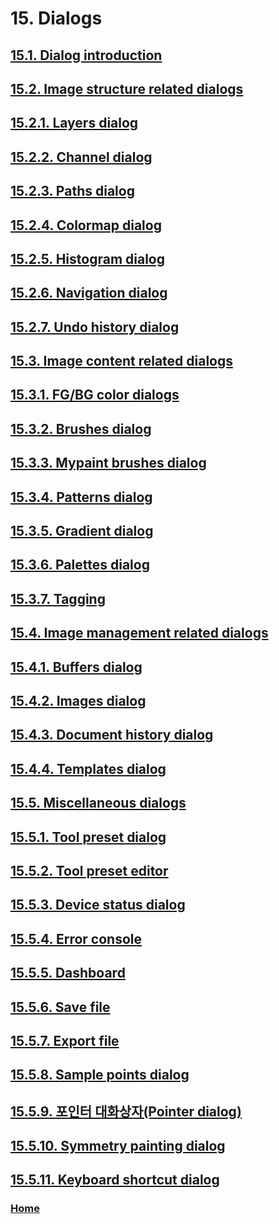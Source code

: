 # 15. Dialogs

## [15.1. Dialog introduction](./15-01-dialog-introduction.md)
## [15.2. Image structure related dialogs](./15-02-00-image-structure-related-dialogs.md)
## [15.2.1. Layers dialog](./15-02-01-layers-dialog.md)
## [15.2.2. Channel dialog](./15-02-02-channel-dialog.md)
## [15.2.3. Paths dialog](./15-02-03-paths-dialog.md)
## [15.2.4. Colormap dialog](./15-02-04-colormap-dialog.md)
## [15.2.5. Histogram dialog](./15-02-05-histogram-dialog.md)
## [15.2.6. Navigation dialog](./15-02-06-navigation-dialog.md)
## [15.2.7. Undo history dialog](./15-02-07-undo-history-dialog.md)
## [15.3. Image content related dialogs](./15-03-00-image-content-related-dialogs.md)
## [15.3.1. FG/BG color dialogs](./15-03-01-fg-bg-color-dialogs.md)
## [15.3.2. Brushes dialog](./15-03-02-brushes-dialog.md)
## [15.3.3. Mypaint brushes dialog](./15-03-03-mypaint-brushes-dialog.md)
## [15.3.4. Patterns dialog](./15-03-04-patterns-dialog.md)
## [15.3.5. Gradient dialog](./15-03-05-gradient-dialog.md)
## [15.3.6. Palettes dialog](./15-03-06-palettes-dialog.md)
## [15.3.7. Tagging](./15-03-07-tagging.md)
## [15.4. Image management related dialogs](./15-04-00-image-management-related-dialogs.md)
## [15.4.1. Buffers dialog](./15-04-01-buffers-dialog.md)
## [15.4.2. Images dialog](./15-04-02-images-dialog.md)
## [15.4.3. Document history dialog](./15-04-03-document-history-dialog.md)
## [15.4.4. Templates dialog](./15-04-04-templates-dialog.md)
## [15.5. Miscellaneous dialogs](./15-05-00-miscellaneous-dialogs.md)
## [15.5.1. Tool preset dialog](./15-05-01-tool-preset-dialog.md)
## [15.5.2. Tool preset editor](./15-05-02-tool-preset-editor.md)
## [15.5.3. Device status dialog](./15-05-03-device-status-dialog.md)
## [15.5.4. Error console](./15-05-04-error-console.md)
## [15.5.5. Dashboard](./15-05-05-dashboard.md)
## [15.5.6. Save file](./15-05-06-save-file.md)
## [15.5.7. Export file](./15-05-07-export-file.md)
## [15.5.8. Sample points dialog](./15-05-08-sample-points-dialog.md)
## [15.5.9. 포인터 대화상자(Pointer dialog)](./15-05-09-pointer-dialog.md)
## [15.5.10. Symmetry painting dialog](./15-05-10-symmetry-painting-dialog.md)
## [15.5.11. Keyboard shortcut dialog](./15-05-11-keyboard-shortcut-dialog.md)

### [Home](./00-home.md)
